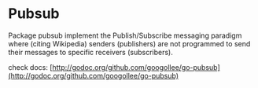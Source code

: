 # Pubsub

Package pubsub implement the Publish/Subscribe messaging paradigm
where (citing Wikipedia) senders (publishers) are not programmed to
send their messages to specific receivers (subscribers).

check docs: [http://godoc.org/github.com/googollee/go-pubsub](http://godoc.org/github.com/googollee/go-pubsub)